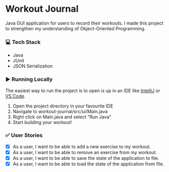 # Workout Journal
Java GUI application for users to record their workouts. I made this project to strengthen my understanding of Object-Oriented Programming.

### 💻 Tech Stack
- Java
- JUnit
- JSON Serialization

### ▶️ Running Locally
The easiest way to run the project is to open is up in an IDE like [IntelliJ](https://www.jetbrains.com/idea/) or [VS Code](https://code.visualstudio.com/). 
1. Open the project directory in your favourite IDE
2. Navigate to workout-journal/src/ui/Main.java
3. Right click on Main.java and select "Run Java"
4. Start building your workout!

### ✅ User Stories
- [x] As a user, I want to be able to add a new exercise to my workout.
- [x] As a user, I want to be able to remove an exercise from my workout.
- [x] As a user, I want to be able to save the state of the application to file.
- [x] As a user, I want to be able to load the state of the application from file.
